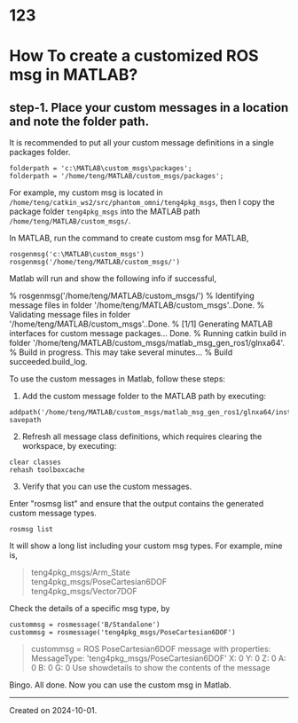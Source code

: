 # 123
# How To create a customized ROS msg in MATLAB?

## step-1. Place your custom messages in a location and note the folder path. 

It is recommended to put all your custom message definitions in a single packages folder.

```
folderpath = 'c:\MATLAB\custom_msgs\packages';
folderpath = '/home/teng/MATLAB/custom_msgs/packages';
```

For example, my custom msg is located in `/home/teng/catkin_ws2/src/phantom_omni/teng4pkg_msgs`, then I copy the package folder `teng4pkg_msgs` into the MATLAB path `/home/teng/MATLAB/custom_msgs/`.

In MATLAB, run the command to create custom msg for MATLAB, 

```
rosgenmsg('c:\MATLAB\custom_msgs')
rosgenmsg('/home/teng/MATLAB/custom_msgs/')
```
Matlab will run and show the following info if successful,

% rosgenmsg('/home/teng/MATLAB/custom_msgs/')
% Identifying message files in folder '/home/teng/MATLAB/custom_msgs'..Done.
% Validating message files in folder '/home/teng/MATLAB/custom_msgs'..Done.
% [1/1] Generating MATLAB interfaces for custom message packages... Done.
% Running catkin build in folder '/home/teng/MATLAB/custom_msgs/matlab_msg_gen_ros1/glnxa64'.
% Build in progress. This may take several minutes...
% Build succeeded.build_log. 

To use the custom messages in Matlab, follow these steps: 
1. Add the custom message folder to the MATLAB path by executing:

```
addpath('/home/teng/MATLAB/custom_msgs/matlab_msg_gen_ros1/glnxa64/install/m')
savepath
```
 
2. Refresh all message class definitions, which requires clearing the workspace, by executing:

```
clear classes
rehash toolboxcache
```
 
3. Verify that you can use the custom messages. 

Enter "rosmsg list" and ensure that the output contains the generated custom message types.

```
rosmsg list
```

It will show a long list including your custom msg types. For example, mine is,

> teng4pkg_msgs/Arm_State                                        
> teng4pkg_msgs/PoseCartesian6DOF                                
> teng4pkg_msgs/Vector7DOF

Check the details of a specific msg type, by

```
custommsg = rosmessage('B/Standalone')
custommsg = rosmessage('teng4pkg_msgs/PoseCartesian6DOF')
```

> custommsg = 
>   ROS PoseCartesian6DOF message with properties:
>     MessageType: 'teng4pkg_msgs/PoseCartesian6DOF'
>               X: 0
>               Y: 0
>               Z: 0
>               A: 0
>               B: 0
>               G: 0
>   Use showdetails to show the contents of the message

Bingo. All done. Now you can use the custom msg in Matlab.


--------
Created on 2024-10-01. 
